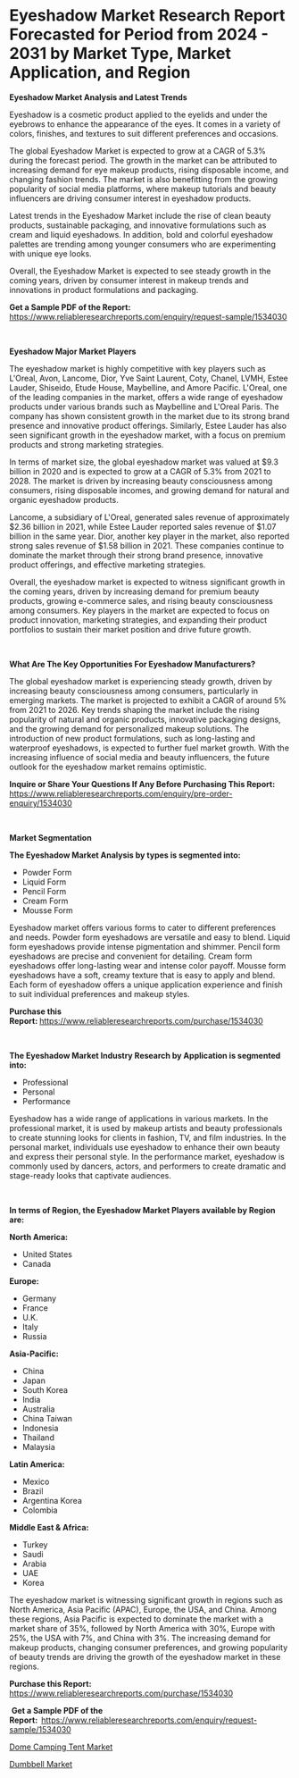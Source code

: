 <p><h1>Eyeshadow Market Research Report Forecasted for Period from 2024 -  2031 by Market Type, Market Application, and Region</h1></p><p><strong>Eyeshadow Market Analysis and Latest Trends</strong></p>
<p><p>Eyeshadow is a cosmetic product applied to the eyelids and under the eyebrows to enhance the appearance of the eyes. It comes in a variety of colors, finishes, and textures to suit different preferences and occasions.</p><p>The global Eyeshadow Market is expected to grow at a CAGR of 5.3% during the forecast period. The growth in the market can be attributed to increasing demand for eye makeup products, rising disposable income, and changing fashion trends. The market is also benefitting from the growing popularity of social media platforms, where makeup tutorials and beauty influencers are driving consumer interest in eyeshadow products.</p><p>Latest trends in the Eyeshadow Market include the rise of clean beauty products, sustainable packaging, and innovative formulations such as cream and liquid eyeshadows. In addition, bold and colorful eyeshadow palettes are trending among younger consumers who are experimenting with unique eye looks.</p><p>Overall, the Eyeshadow Market is expected to see steady growth in the coming years, driven by consumer interest in makeup trends and innovations in product formulations and packaging.</p></p>
<p><strong>Get a Sample PDF of the Report:&nbsp;</strong> <a href="https://www.reliableresearchreports.com/enquiry/request-sample/1534030">https://www.reliableresearchreports.com/enquiry/request-sample/1534030</a></p>
<p>&nbsp;</p>
<p><strong>Eyeshadow Major Market Players</strong></p>
<p><p>The eyeshadow market is highly competitive with key players such as L'Oreal, Avon, Lancome, Dior, Yve Saint Laurent, Coty, Chanel, LVMH, Estee Lauder, Shiseido, Etude House, Maybelline, and Amore Pacific. L'Oreal, one of the leading companies in the market, offers a wide range of eyeshadow products under various brands such as Maybelline and L'Oreal Paris. The company has shown consistent growth in the market due to its strong brand presence and innovative product offerings. Similarly, Estee Lauder has also seen significant growth in the eyeshadow market, with a focus on premium products and strong marketing strategies.</p><p>In terms of market size, the global eyeshadow market was valued at $9.3 billion in 2020 and is expected to grow at a CAGR of 5.3% from 2021 to 2028. The market is driven by increasing beauty consciousness among consumers, rising disposable incomes, and growing demand for natural and organic eyeshadow products.</p><p>Lancome, a subsidiary of L'Oreal, generated sales revenue of approximately $2.36 billion in 2021, while Estee Lauder reported sales revenue of $1.07 billion in the same year. Dior, another key player in the market, also reported strong sales revenue of $1.58 billion in 2021. These companies continue to dominate the market through their strong brand presence, innovative product offerings, and effective marketing strategies.</p><p>Overall, the eyeshadow market is expected to witness significant growth in the coming years, driven by increasing demand for premium beauty products, growing e-commerce sales, and rising beauty consciousness among consumers. Key players in the market are expected to focus on product innovation, marketing strategies, and expanding their product portfolios to sustain their market position and drive future growth.</p></p>
<p>&nbsp;</p>
<p><strong>What Are The Key Opportunities For Eyeshadow Manufacturers?</strong></p>
<p><p>The global eyeshadow market is experiencing steady growth, driven by increasing beauty consciousness among consumers, particularly in emerging markets. The market is projected to exhibit a CAGR of around 5% from 2021 to 2026. Key trends shaping the market include the rising popularity of natural and organic products, innovative packaging designs, and the growing demand for personalized makeup solutions. The introduction of new product formulations, such as long-lasting and waterproof eyeshadows, is expected to further fuel market growth. With the increasing influence of social media and beauty influencers, the future outlook for the eyeshadow market remains optimistic.</p></p>
<p><strong>Inquire or Share Your Questions If Any Before Purchasing This Report:</strong> <a href="https://www.reliableresearchreports.com/enquiry/pre-order-enquiry/1534030">https://www.reliableresearchreports.com/enquiry/pre-order-enquiry/1534030</a></p>
<p>&nbsp;</p>
<p><strong>Market Segmentation</strong></p>
<p><strong>The Eyeshadow Market Analysis by types is segmented into:</strong></p>
<p><ul><li>Powder Form</li><li>Liquid Form</li><li>Pencil Form</li><li>Cream Form</li><li>Mousse Form</li></ul></p>
<p><p>Eyeshadow market offers various forms to cater to different preferences and needs. Powder form eyeshadows are versatile and easy to blend. Liquid form eyeshadows provide intense pigmentation and shimmer. Pencil form eyeshadows are precise and convenient for detailing. Cream form eyeshadows offer long-lasting wear and intense color payoff. Mousse form eyeshadows have a soft, creamy texture that is easy to apply and blend. Each form of eyeshadow offers a unique application experience and finish to suit individual preferences and makeup styles.</p></p>
<p><strong>Purchase this Report:&nbsp;</strong><a href="https://www.reliableresearchreports.com/purchase/1534030">https://www.reliableresearchreports.com/purchase/1534030</a></p>
<p>&nbsp;</p>
<p><strong>The Eyeshadow Market Industry Research by Application is segmented into:</strong></p>
<p><ul><li>Professional</li><li>Personal</li><li>Performance</li></ul></p>
<p><p>Eyeshadow has a wide range of applications in various markets. In the professional market, it is used by makeup artists and beauty professionals to create stunning looks for clients in fashion, TV, and film industries. In the personal market, individuals use eyeshadow to enhance their own beauty and express their personal style. In the performance market, eyeshadow is commonly used by dancers, actors, and performers to create dramatic and stage-ready looks that captivate audiences.</p></p>
<p>&nbsp;</p>
<p><strong>In terms of Region, the Eyeshadow Market Players available by Region are:</strong></p>
<p>
    <p> <strong> North America: </strong>
        <ul>
            <li>United States</li>
            <li>Canada</li>
        </ul>
        </p> 
    <p> <strong> Europe: </strong>
        <ul>
            <li>Germany</li>
            <li>France</li>
            <li>U.K.</li>
            <li>Italy</li>
            <li>Russia</li>
        </ul>
        </p> 
    <p> <strong> Asia-Pacific: </strong>
        <ul>
            <li>China</li>
            <li>Japan</li>
            <li>South Korea</li>
            <li>India</li>
            <li>Australia</li>
            <li>China Taiwan</li>
            <li>Indonesia</li>
            <li>Thailand</li>
            <li>Malaysia</li>
        </ul>
        </p> 
    <p> <strong> Latin America: </strong>
        <ul>
            <li>Mexico</li>
            <li>Brazil</li>
            <li>Argentina Korea</li>
            <li>Colombia</li>
        </ul>
        </p> 
    <p> <strong> Middle East & Africa: </strong>
        <ul>
            <li>Turkey</li>
            <li>Saudi</li>
            <li>Arabia</li>
            <li>UAE</li>
            <li>Korea</li>
        </ul>
    </p>
    </p>
<p><p>The eyeshadow market is witnessing significant growth in regions such as North America, Asia Pacific (APAC), Europe, the USA, and China. Among these regions, Asia Pacific is expected to dominate the market with a market share of 35%, followed by North America with 30%, Europe with 25%, the USA with 7%, and China with 3%. The increasing demand for makeup products, changing consumer preferences, and growing popularity of beauty trends are driving the growth of the eyeshadow market in these regions.</p></p>
<p><strong>Purchase this Report: </strong><a href="https://www.reliableresearchreports.com/purchase/1534030">https://www.reliableresearchreports.com/purchase/1534030</a></p>
<p>&nbsp;<strong>Get a Sample PDF of the Report:&nbsp;&nbsp;</strong><a href="https://www.reliableresearchreports.com/enquiry/request-sample/1534030">https://www.reliableresearchreports.com/enquiry/request-sample/1534030</a></p>
<p><strong></strong></p>
<p><p><a href="https://github.com/danielneavesallisons03mba/Market-Research-Report-List-1/blob/main/dome-camping-tent-market.md">Dome Camping Tent Market</a></p><p><a href="https://github.com/dimitrishawkinswaynenp91rgz/Market-Research-Report-List-1/blob/main/dumbbell-market.md">Dumbbell Market</a></p></p>